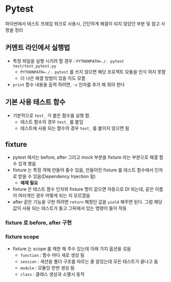 # Pytest

파이썬에서 테스트 프레임 워크로 사용시, 간단하게 해결이 되지 않았던 부분 및 참고 사항을 정리

## 커멘트 라인에서 실행법

- 특정 파일을 실행 시키려 할 경우 : `PYTHONPATH=./. pytest test/test_pytest.py`
  - `PYTHONPATH=./. pytest` 를 쓰지 않으면 해당 프로젝트 모듈을 인식 하지 못함
  - 더 나은 해결 방법이 있을 지도 모름
- `print`  함수 내용을 출력 하려면, `-s` 인자를 추가 해 줘야 한다

## 기본 사용 테스트 함수

- 기본적으로 `test_` 가 붙은 함수를 실행 함. 
  -  테스트 함수의 경우  `test_`  를 붙임
  -  테스트에 사용 되는 함수의 경우  `test_`  를 붙이지 않으면 됨

## fixture

- pytest 에서는 before, after 그리고 mock 부분을 fixture 라는 부분으로 해결 할 수 있게 했음
- fixture 는 특정 객체 만들어 줄수 있음, 만들어진 fixture 를 테스트 함수에서 인자로 받을 수 있음(Dependency Injection 됨)
  - **예제 필요**
- fixture 은 테스트 함수 인자와 fixture 명이 같으면 자동으로 DI 되는데, 같은 이름이 여러개인 경우 어떻게 되는 지 모르겠음
- after 같은 기능을 구현 하려면 `return` 해줬던 값을 `yield` 해주면 된다. 그럼 해당 값이 사용 되는 테스트가 돌고 그뒤에서 있는 명령어 들이 작동

### fixture 로 before, after 구현

### fixture scope

- fixture 는 scope 를 제한 해 주수 있는데 아래 가지 옵션을 갖음
  - `function` : 함수 마다 새로 생성 됨
  - `session` : 세션을 폴더 구조를 따르는 줄 알았는데 모든 테스트가 끝나고 돔
  - `module` : 모듈당 한번 생성 됨
  - `class` : 클래스 생성과 소멸시 동작

